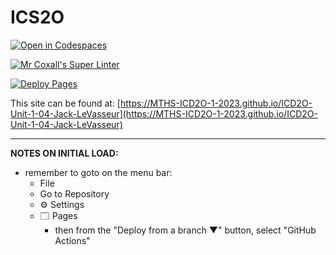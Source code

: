# ICS2O

[![Open in Codespaces](https://classroom.github.com/assets/launch-codespace-7f7980b617ed060a017424585567c406b6ee15c891e84e1186181d67ecf80aa0.svg)](https://classroom.github.com/open-in-codespaces?assignment_repo_id=13951873)

[![Mr Coxall's Super Linter](https://github.com/MTHS-ICD2O-1-2023/ICD2O-Unit-1-04-Jack-LeVasseur/workflows/Mr%20Coxall's%20Super%20Linter/badge.svg)](https://github.com/MTHS-ICD2O-1-2023/ICD2O-Unit-1-04-Jack-LeVasseur/actions)

[![Deploy Pages](https://github.com/MTHS-ICD2O-1-2023/ICD2O-Unit-1-04-Jack-LeVasseur/workflows/Deploy%20Pages/badge.svg)](https://github.com/MTHS-ICD2O-1-2023/ICD2O-Unit-1-04-Jack-LeVasseur/actions)

This site can be found at: [https://MTHS-ICD2O-1-2023.github.io/ICD2O-Unit-1-04-Jack-LeVasseur](https://MTHS-ICD2O-1-2023.github.io/ICD2O-Unit-1-04-Jack-LeVasseur)

---

**NOTES ON INITIAL LOAD:**
- remember to goto on the menu bar:
  - File
  - Go to Repository
  - ⚙ Settings
  - 🗔 Pages
    - then from the "Deploy from a branch ▼" button, select "GitHub Actions"
